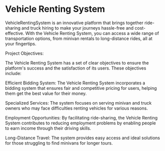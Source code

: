 # Vehicle Renting System
VehicleRentingSystem is an innovative platform that brings together ride-sharing and truck hiring to make your journeys hassle-free and cost-effective. With the Vehicle Renting System, you can access a wide range of transportation options, from minivan rentals to long-distance rides, all at your fingertips. 


Project Objectives:


The Vehicle Renting System has a set of clear objectives to ensure the platform's success and the satisfaction of its users. These objectives include:

Efficient Bidding System: The Vehicle Renting System incorporates a bidding system that ensures fair and competitive pricing for users, helping them get the best value for their money.

Specialized Services: The system focuses on serving minivan and truck owners who may face difficulties renting vehicles for various reasons.

Employment Opportunities: By facilitating ride-sharing, the Vehicle Renting System contributes to reducing employment problems by enabling people to earn income through their driving skills.

Long-Distance Travel: The system provides easy access and ideal solutions for those struggling to find minivans for longer tours.


